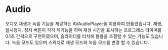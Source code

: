 # Audio
오디오 재생과 녹음 기능을 제공하는 AVAudioPlayer을 이용하여 만들었습니다.
재생, 일시정지, 정지 버튼이 각각 제기능을 하며 재생 시간을 표시하는 프로그레스 타이머를 0.1초 간격으로 구현하였으며,
슬라이더를 터치해 볼륨을 조절할 수 있는 기능도 있습니다.
녹음 모드도 있으며 스위치로 재생 모드와 녹음 모드를 변경 할 수 있습니다.
